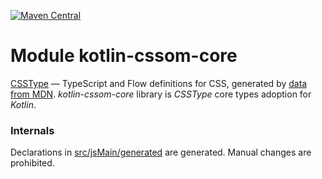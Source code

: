[![Maven Central](https://img.shields.io/maven-central/v/org.jetbrains.kotlin-wrappers/kotlin-cssom-core)](https://search.maven.org/artifact/org.jetbrains.kotlin-wrappers/kotlin-cssom-core)

# Module kotlin-cssom-core

[CSSType](https://github.com/frenic/csstype) — TypeScript and Flow definitions for CSS, generated by [data from MDN](https://github.com/mdn/data).
*kotlin-cssom-core* library is *CSSType* core types adoption for *Kotlin*.

### Internals

Declarations in [src/jsMain/generated](./src/jsMain/generated) are generated.
Manual changes are prohibited.
